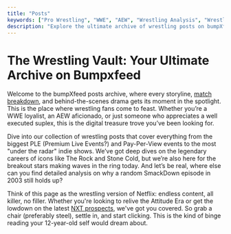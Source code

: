 ```yaml
---
title: "Posts"
keywords: ["Pro Wrestling", "WWE", "AEW", "Wrestling Analysis", "Wrestling Stories", "Bumpxfeed"]
description: "Explore the ultimate archive of wrestling posts on bumpXfeed. From deep dives into WWE and AEW events to behind-the-scenes stories and wrestler profiles, this is your one-stop shop for all things wrestling."
---
```


# The Wrestling Vault: Your Ultimate Archive on Bumpxfeed

Welcome to the bumpXfeed posts archive, where every storyline, [match breakdown](../categories/WWE-Match-Reviews--Viewing-Guide/), and behind-the-scenes drama gets its moment in the spotlight. This is the place where wrestling fans come to feast. Whether you’re a WWE loyalist, an AEW aficionado, or just someone who appreciates a well executed suplex, this is the digital treasure trove you’ve been looking for.

Dive into our collection of wrestling posts that cover everything from the biggest PLE (Premium Live Events?) and Pay-Per-View events to the most "under the radar" indie shows. We’ve got deep dives on the legendary careers of icons like The Rock and Stone Cold, but we’re also here for the breakout stars making waves in the ring today. And let’s be real, where else can you find detailed analysis on why a random SmackDown episode in 2003 still holds up?

Think of this page as the wrestling version of Netflix: endless content, all killer, no filler. Whether you're looking to relive the Attitude Era or get the lowdown on the latest [NXT prospects](../tags/nxt/), we've got you covered. So grab a chair (preferably steel), settle in, and start clicking. This is the kind of binge reading your 12-year-old self would dream about.
